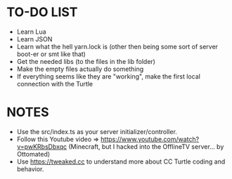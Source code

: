 # TO-DO LIST
- Learn Lua
- Learn JSON
- Learn what the hell yarn.lock is (other then being some sort of server boot-er or smt like that)
- Get the needed libs (to the files in the lib folder)
- Make the empty files actually do something
- If everything seems like they are "working", make the first local connection with the Turtle

# NOTES
- Use the src/index.ts as your server initializer/controller.
- Follow this Youtube video => https://www.youtube.com/watch?v=pwKRbsDbxqc (Minecraft, but I hacked into the OfflineTV server... by Ottomated)
- Use https://tweaked.cc to understand more about CC Turtle coding and behavior.
